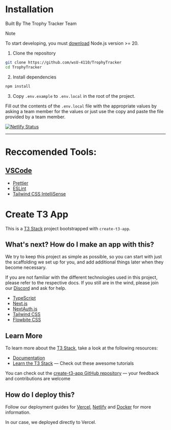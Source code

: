 # Installation

Built By The Trophy Tracker Team

> [!NOTE]
> To start developing, you must [download](https://nodejs.org/en) Node.js version >= 20. 

1. Clone the repository

```bash
git clone https://github.com/wsU-4110/TrophyTracker
cd TrophyTracker
```

2. Install dependencies

```bash
npm install
```

3. Copy `.env.example` to `.env.local` in the root of the project.

Fill out the contents of the `.env.local` file with the appropriate values by asking a team member for the values or just use the copy and paste the file provided by a team member.

[![Netlify Status](https://api.netlify.com/api/v1/badges/dfd55312-f061-440b-b78b-d9d712454fc9/deploy-status)](https://app.netlify.com/sites/trophytracker/deploys)

---

# Reccomended Tools:

## [VSCode](https://code.visualstudio.com/)

- [Prettier](https://marketplace.visualstudio.com/items?itemName=esbenp.prettier-vscode)
- [ESLint](https://marketplace.visualstudio.com/items?itemName=dbaeumer.vscode-eslint)
- [Tailwind CSS IntelliSense](https://marketplace.visualstudio.com/items?itemName=bradlc.vscode-tailwindcss)

# Create T3 App

This is a [T3 Stack](https://create.t3.gg/) project bootstrapped with `create-t3-app`.

## What's next? How do I make an app with this?

We try to keep this project as simple as possible, so you can start with just the scaffolding we set up for you, and add additional things later when they become necessary.

If you are not familiar with the different technologies used in this project, please refer to the respective docs. If you still are in the wind, please join our [Discord](https://t3.gg/discord) and ask for help.

- [TypeScript](https://www.typescriptlang.org)
- [Next.js](https://nextjs.org)
- [NextAuth.js](https://next-auth.js.org)
- [Tailwind CSS](https://tailwindcss.com)
- [Flowbite CSS](https://www.flowbite-react.com/)

## Learn More

To learn more about the [T3 Stack](https://create.t3.gg/), take a look at the following resources:

- [Documentation](https://create.t3.gg/)
- [Learn the T3 Stack](https://create.t3.gg/en/faq#what-learning-resources-are-currently-available) — Check out these awesome tutorials

You can check out the [create-t3-app GitHub repository](https://github.com/t3-oss/create-t3-app) — your feedback and contributions are welcome

## How do I deploy this?

Follow our deployment guides for [Vercel](https://create.t3.gg/en/deployment/vercel), [Netlify](https://create.t3.gg/en/deployment/netlify) and [Docker](https://create.t3.gg/en/deployment/docker) for more information. 

In our case, we deployed directly to Vercel.
